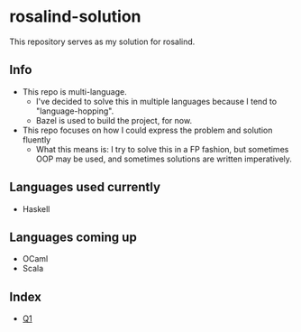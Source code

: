 # rosalind-solution

This repository serves as my solution for rosalind.

## Info

- This repo is multi-language.
	- I've decided to solve this in multiple languages because I tend to
	  "language-hopping".
  -	Bazel is used to build the project, for now.
- This repo focuses on how I could express the problem and solution fluently
  -	What this means is: I try to solve this in a FP fashion, but sometimes OOP may be used, and sometimes solutions are written imperatively.

## Languages used currently

- Haskell

## Languages coming up

- OCaml
- Scala

## Index

- [Q1](haskell/q1.hs)
